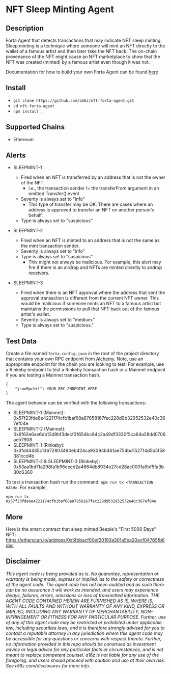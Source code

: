 # NFT Sleep Minting Agent

## Description

Forta Agent that detects transactions that may indicate NFT sleep minting.
Sleep minting is a technique where someone will mint an NFT directly to the wallet of a famous artist and then later take the NFT back. The on-chain provenance of the NFT might cause an NFT marketplace to show that the NFT was created (minted) by a famous artist even though it was not. 

Documentation for how to build your own Forta Agent can be found [here](https://docs.forta.network/en/latest/)

## Install

- ```git clone https://github.com/a16z/nft-forta-agent.git```
- ```cd nft-forta-agent```
- ```npm install .```


## Supported Chains

- Ethereum

## Alerts

- SLEEPMINT-1
  - Fired when an NFT is transferred by an address that is not the owner of the NFT.
      - i.e., the transaction sender != the transferFrom argument in an emitted Transfer() event 
  - Severity is always set to "info" 
      - This type of transfer may be OK. There are cases where an address is approved to transfer an NFT on another person's behalf.
  - Type is always set to "suspicious"

- SLEEPMINT-2
  - Fired when an NFT is minted to an address that is not the same as the mint transaction sender.
  - Severity is always set to "info"
  - Type is always set to "suspicious"
    - This might not always be malicious. For example, this alert may fire if there is an airdrop and NFTs are minted directly to airdrop receivers.
  
- SLEEPMINT-3
  - Fired when there is an NFT approval where the address that sent the approval transaction is different from the current NFT owner. This would be malicious if someone mints an NFT to a famous artist but maintains the permissions to pull that NFT back out of the famous artist's wallet.
  - Severity is always set to "medium."
  - Type is always set to "suspicious."


## Test Data

Create a file named ```forta.config.json``` in the root of the project directory that contains your own RPC endpoint from [Alchemy](https://www.alchemy.com/). Note, use an appropriate endpoint for the chain you are looking to test. For example, use a Rinkeby endpoint to test a Rinkeby transaction hash or a Mainnet endpoint if you are testing a Mainnet transaction hash. 
```
{
    "jsonRpcUrl": YOUR_RPC_ENDPOINT_HERE
}
```

The agent behavior can be verified with the following transactions:

- SLEEPMINT-1 (Mainnet): 0x57f23fde8e4221174cfb1baf68a87858167fec228d9b32952532e40c367ef04e
- SLEEPMINT-2 (Mainnet): 0x6f62e6ae6db13d9bf3decf31654bc84c2a49df3330f5ca64a28dd0706aeb7908
- SLEEPMINT-1 (Rinkeby): 0x3fdd4435c13672803490eb424ca93094b461ae754bd152714d5b5f58381ccd4b
- SLEEPMINT-2 & SLEEPMINT-3 (Rinkeby): 0x53aa1bd7fa298fa1b96eeed2a4664db8934e27cd28ac0001a5bf5fa3b30c6360

To test a transaction hash run the command: ```npm run tx <TRANSACTION HASH>```. For example,
```
npm run tx 0x57f23fde8e4221174cfb1baf68a87858167fec228d9b32952532e40c367ef04e
```

## More

Here is the smart contract that sleep minted Beeple's "First 5000 Days" NFT: https://etherscan.io/address/0x5fbbacf00ef20193a301a5ba20acf04765fb6dac


## Disclaimer
_This agent code is being provided as is. No guarantee, representation or warranty is being made, express or implied, as to the safety or correctness of the agent code. The agent code has not been audited and as such there can be no assurance it will work as intended, and users may experience delays, failures, errors, omissions or loss of transmitted information. THE AGENT CODE CONTAINED HEREIN ARE FURNISHED AS IS, WHERE IS, WITH ALL FAULTS AND WITHOUT WARRANTY OF ANY KIND, EXPRESS OR IMPLIED, INCLUDING ANY WARRANTY OF MERCHANTABILITY, NON- INFRINGEMENT OR FITNESS FOR ANY PARTICULAR PURPOSE. Further, use of any of this agent code may be restricted or prohibited under applicable law, including securities laws, and it is therefore strongly advised for you to contact a reputable attorney in any jurisdiction where this agent code may be accessible for any questions or concerns with respect thereto. Further, no information provided in this repo should be construed as investment advice or legal advice for any particular facts or circumstances, and is not meant to replace competent counsel. a16z is not liable for any use of the foregoing, and users should proceed with caution and use at their own risk. See a16z.com/disclosures for more info._
